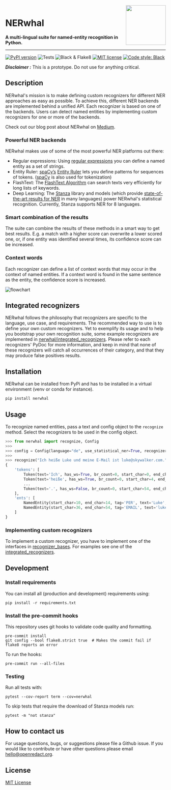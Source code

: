 <img src="https://raw.githubusercontent.com/openredact/nerwhal/master/docs/logo.png" width="125" align="right" />

# NERwhal

**A multi-lingual suite for named-entity recognition in Python.**

---

[![PyPI version](https://badge.fury.io/py/nerwhal.svg)](https://badge.fury.io/py/nerwhal)
![Tests](https://github.com/openredact/nerwhal/workflows/Tests/badge.svg?branch=master)
![Black & Flake8](https://github.com/openredact/nerwhal/workflows/Black%20&%20Flake8/badge.svg?branch=master)
[![MIT license](https://img.shields.io/badge/license-MIT-brightgreen.svg)](http://opensource.org/licenses/MIT)
[![Code style: Black](https://img.shields.io/badge/code%20style-black-000000.svg?style=flat-square)](https://github.com/ambv/black)

_**Disclaimer :**_ This is a prototype. Do not use for anything critical.

## Description

NERwhal's mission is to make defining custom recognizers for different NER approaches as easy as possible.
To achieve this, different NER backends are implemented behind a unified API.
Each recognizer is based on one of the backends.
Users can detect named entities by implementing custom recognizers for one or more of the backends.

Check out our blog post about NERwhal on [Medium](https://medium.com/@openredact/nerwhal-a-multi-lingual-suite-for-named-entity-recognition-d3ac6beb547?source=friends_link&sk=24ad2960999523d371c2155bef10b60c).

### Powerful NER backends

NERwhal makes use of some of the most powerful NER platforms out there:
- Regular expressions: Using [regular expressions](https://docs.python.org/3/library/re.html) you can define a named entity as a set of strings.
- Entity Ruler: [spaCy’s](https://spacy.io/) [Entity Ruler](https://spacy.io/usage/rule-based-matching#entityruler) lets you define patterns for sequences of tokens. ([spaCy](https://spacy.io/) is also used for tokenization)
- FlashText: The [FlashText Algorithm](https://arxiv.org/abs/1711.00046) can search texts very efficiently for long lists of keywords.
- Deep Learning: The [Stanza](https://stanfordnlp.github.io/stanza/) library and models (which provide [state-of-the-art results for NER](https://arxiv.org/pdf/2003.07082.pdf) in many languages) power NERwhal's statistical recognition. Currently, Stanza supports NER for 8 languages.

### Smart combination of the results

The suite can combine the results of these methods in a smart way to get best results.
E.g. a match with a higher score can overwrite a lower scored one, or, if one entity was identified several times, its confidence score can be increased.

### Context words

Each recognizer can define a list of context words that may occur in the context of named entities.
If a context word is found in the same sentence as the entity, the confidence score is increased.

![flowchart](https://raw.githubusercontent.com/openredact/nerwhal/master/docs/flowchart.png "Named-entity recognition using NERwhal")

## Integrated recognizers

NERwhal follows the philosophy that recognizers are specific to the language, use case, and requirements.
The recommended way to use is to define your own custom recognizers.
Yet to exemplify its usage and to help you bootstrap your own recognition suite, some example recognizers are implemented in [nerwhal/integrated_recognizers](nerwhal/integrated_recognizers).
Please refer to each recognizers' PyDoc for more information, and keep in mind that none of these recognizers will catch all occurrences of their category, and that they may produce false positives results.

## Installation


NERwhal can be installed from PyPi and has to be installed in a virtual environment (venv or conda for instance).

```bash
pip install nerwhal
```


## Usage

To recognize named entities, pass a text and config object to the `recognize` method.
Select the recognizers to be used in the config object.

```python
>>> from nerwhal import recognize, Config
>>>
>>> config = Config(language="de", use_statistical_ner=True, recognizer_paths=["nerwhal/integrated_recognizers/email_recognizer.py"])
>>>
>>> recognize("Ich heiße Luke und meine E-Mail ist luke@skywalker.com.", config=config, return_tokens=True)
{
    'tokens': [
        Token(text='Ich', has_ws=True, br_count=0, start_char=0, end_char=3),
        Token(text='heiße', has_ws=True, br_count=0, start_char=4, end_char=9),
        ...
        Token(text='.', has_ws=False, br_count=0, start_char=54, end_char=55)
    ],
    'ents': [
        NamedEntity(start_char=10, end_char=14, tag='PER', text='Luke', score=0.8, recognizer='StanzaNerBackend', start_tok=2, end_tok=3),
        NamedEntity(start_char=36, end_char=54, tag='EMAIL', text='luke@skywalker.com', score=0.95, recognizer='EmailRecognizer', start_tok=7, end_tok=8)
    ]
}
```

### Implementing custom recognizers

To implement a custom recognizer, you have to implement one of the interfaces in [recognizer_bases](nerwhal/recognizer_bases).
For examples see one of the [integrated_recognizers](nerwhal/integrated_recognizers).


## Development

### Install requirements

You can install all (production and development) requirements using:

```
pip install -r requirements.txt
```

### Install the pre-commit hooks

This repository uses git hooks to validate code quality and formatting.

```
pre-commit install
git config --bool flake8.strict true  # Makes the commit fail if flake8 reports an error
```

To run the hooks:
```
pre-commit run --all-files
```

### Testing

Run all tests with:
```
pytest --cov-report term --cov=nerwhal
```

To skip tests that require the download of Stanza models run:
```
pytest -m "not stanza"
```

## How to contact us

For usage questions, bugs, or suggestions please file a Github issue.
If you would like to contribute or have other questions please email hello@openredact.org.

## License

[MIT License](https://github.com/openredact/nerwhal/blob/master/LICENSE)
